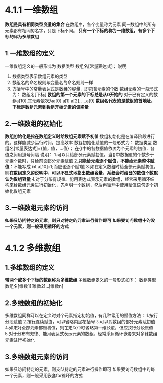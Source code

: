# 4.1.1 一维数组
**数组是具有相同类型变量的集合**
在数组中，各个变量称为元素
同一数组中的所有元素都有相同的名字，只是下标不同。
**只有一个下标的称为一维数组，有多个下标的称为多维数组**
## 1.一维数组的定义
一维数组定义的一般形式为
数据类型 数组名[常量表达式]；
说明
1. 数据类型表示数组元素的类型
2. 数组名的命名规则与变量名的命名规则一样
3. 方括号中的常量表达式是数组的容量，即包含元素的个数
数组元素的一般形式为：
数组名[下标]
**数组的第一个元素的下标总是从0开始的**
对于已有定义的数组a[10],其元素依次为a[0] a[1] a[2]……a[9]
**数组名代表的是数组的首地址，下标是数组元素到数组开始元素的偏移量**

## 2.一维数组的初始化
**数组初始化是指在数组定义时给数组元素赋予初值**
数组初始化是在编译阶段进行的。这样能减少运行时间，提高效率
数组初始化赋值的一般形式为：
数据类型 数组名[常量表达式]={值，值，…值}；
在{}中的各数据值依次为个元素的初值，各值之间用逗号间隔
说明：
1.可以只给部分元素赋初值。当{}中数据值的个数少于元素个数时，只给前面部分元素赋值
2.**只能给元素逐个赋值，不能给元素整体赋值**：不能写成 int a[10]=1;而应该逐个赋1值
3.如在定义数组时给全部元素赋初值，则**在数组定义的说明中，可以不显式地指出数组容量，系统会将给出的数值个数默认为数组容量**
4.对于分布有规律、能用表达式表示元素的数组，经常采用循环结构来给数组元素进行初始化，先声明一个数组，然后再循环中使用赋值语句逐个初始化数组元素

## 3.一维数组元素的访问
**如果只访问特定的元素，则只对特定的元素进行操作即可**
**如果要访问数组中的没一个元素，则一般采用循环的方式**

# 4.1.2 多维数组
## 1.多维数组的定义
**带两个或多个下标的数组称为多维数组**
多维数组定义的一般形式如下：
数组类型 数组名[维数1][维数2]…[维数n]

## 2.多维数组的初始化
多维数组同样可以在定义时对个元素指定初始值，有几种常用的赋值方法：
1.按行分段赋值
2.按行连续赋值，可以省略内层花括号
3.可以对数组的部分元素赋初值
4.如果对全部元素都赋初值，则在定义中可省略第一维长度，但应按行分段赋值
5.对于分布有规律、能用表达式表示元素的数组，经常采用循环嵌套来对多维数组元素进行初始化

## 3.多维数组元素的访问
如果只访问特定的元素，则支队特定的元素进行操作即可
如果要访问数组中的每一个元素，则一般采用嵌套for循环的方式
